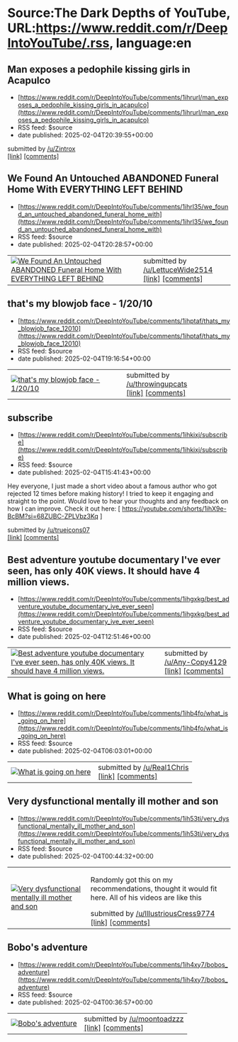 # Source:The Dark Depths of YouTube, URL:https://www.reddit.com/r/DeepIntoYouTube/.rss, language:en

## Man exposes a pedophile kissing girls in Acapulco
 - [https://www.reddit.com/r/DeepIntoYouTube/comments/1ihrurl/man_exposes_a_pedophile_kissing_girls_in_acapulco](https://www.reddit.com/r/DeepIntoYouTube/comments/1ihrurl/man_exposes_a_pedophile_kissing_girls_in_acapulco)
 - RSS feed: $source
 - date published: 2025-02-04T20:39:55+00:00

&#32; submitted by &#32; <a href="https://www.reddit.com/user/Zintrox"> /u/Zintrox </a> <br/> <span><a href="https://youtu.be/54pi4dD6q4E?si=V59-FEEy6_zSulaX">[link]</a></span> &#32; <span><a href="https://www.reddit.com/r/DeepIntoYouTube/comments/1ihrurl/man_exposes_a_pedophile_kissing_girls_in_acapulco/">[comments]</a></span>

## We Found An Untouched ABANDONED Funeral Home With EVERYTHING LEFT BEHIND
 - [https://www.reddit.com/r/DeepIntoYouTube/comments/1ihrl35/we_found_an_untouched_abandoned_funeral_home_with](https://www.reddit.com/r/DeepIntoYouTube/comments/1ihrl35/we_found_an_untouched_abandoned_funeral_home_with)
 - RSS feed: $source
 - date published: 2025-02-04T20:28:57+00:00

<table> <tr><td> <a href="https://www.reddit.com/r/DeepIntoYouTube/comments/1ihrl35/we_found_an_untouched_abandoned_funeral_home_with/"> <img src="https://external-preview.redd.it/D4Rx6qSBTTbEaF6hQlMos1L1DRMmVqIsFPn-_c1t80U.jpg?width=320&amp;crop=smart&amp;auto=webp&amp;s=83fce0d08eb07923261f332502600d1e6ead6b2f" alt="We Found An Untouched ABANDONED Funeral Home With EVERYTHING LEFT BEHIND" title="We Found An Untouched ABANDONED Funeral Home With EVERYTHING LEFT BEHIND" /> </a> </td><td> &#32; submitted by &#32; <a href="https://www.reddit.com/user/LettuceWide2514"> /u/LettuceWide2514 </a> <br/> <span><a href="https://www.youtube.com/watch?v=rm6k0RYgR6Y&amp;t=7s">[link]</a></span> &#32; <span><a href="https://www.reddit.com/r/DeepIntoYouTube/comments/1ihrl35/we_found_an_untouched_abandoned_funeral_home_with/">[comments]</a></span> </td></tr></table>

## that's my blowjob face - 1/20/10
 - [https://www.reddit.com/r/DeepIntoYouTube/comments/1ihptaf/thats_my_blowjob_face_12010](https://www.reddit.com/r/DeepIntoYouTube/comments/1ihptaf/thats_my_blowjob_face_12010)
 - RSS feed: $source
 - date published: 2025-02-04T19:16:54+00:00

<table> <tr><td> <a href="https://www.reddit.com/r/DeepIntoYouTube/comments/1ihptaf/thats_my_blowjob_face_12010/"> <img src="https://external-preview.redd.it/7brX1RibdjCnPuzX_ljlU1xok3REo538SAIizvKwq78.jpg?width=320&amp;crop=smart&amp;auto=webp&amp;s=d7446c28c394aa535b728f88f108fc823d530325" alt="that's my blowjob face - 1/20/10" title="that's my blowjob face - 1/20/10" /> </a> </td><td> &#32; submitted by &#32; <a href="https://www.reddit.com/user/throwingupcats"> /u/throwingupcats </a> <br/> <span><a href="https://www.youtube.com/watch?v=4cNTSyNoej0">[link]</a></span> &#32; <span><a href="https://www.reddit.com/r/DeepIntoYouTube/comments/1ihptaf/thats_my_blowjob_face_12010/">[comments]</a></span> </td></tr></table>

## subscribe
 - [https://www.reddit.com/r/DeepIntoYouTube/comments/1ihkixj/subscribe](https://www.reddit.com/r/DeepIntoYouTube/comments/1ihkixj/subscribe)
 - RSS feed: $source
 - date published: 2025-02-04T15:41:43+00:00

<!-- SC_OFF --><div class="md"><p>Hey everyone, I just made a short video about a famous author who got rejected 12 times before making history! I tried to keep it engaging and straight to the point. Would love to hear your thoughts and any feedback on how I can improve. Check it out here: [ <a href="https://youtube.com/shorts/1ihX9e-BcBM?si=68ZUBC-ZPLVbz3Kq">https://youtube.com/shorts/1ihX9e-BcBM?si=68ZUBC-ZPLVbz3Kq</a> ]</p> </div><!-- SC_ON --> &#32; submitted by &#32; <a href="https://www.reddit.com/user/trueicons07"> /u/trueicons07 </a> <br/> <span><a href="https://youtube.com/shorts/1ihX9e-BcBM?si=68ZUBC-ZPLVbz3Kq">[link]</a></span> &#32; <span><a href="https://www.reddit.com/r/DeepIntoYouTube/comments/1ihkixj/subscribe/">[comments]</a></span>

## Best adventure youtube documentary I've ever seen, has only 40K views. It should have 4 million views.
 - [https://www.reddit.com/r/DeepIntoYouTube/comments/1ihgxkg/best_adventure_youtube_documentary_ive_ever_seen](https://www.reddit.com/r/DeepIntoYouTube/comments/1ihgxkg/best_adventure_youtube_documentary_ive_ever_seen)
 - RSS feed: $source
 - date published: 2025-02-04T12:51:46+00:00

<table> <tr><td> <a href="https://www.reddit.com/r/DeepIntoYouTube/comments/1ihgxkg/best_adventure_youtube_documentary_ive_ever_seen/"> <img src="https://external-preview.redd.it/NPEK7SWnkBAN3_JEnjRjxEkrQ1xTXZnfKgLHsopWVOU.jpg?width=320&amp;crop=smart&amp;auto=webp&amp;s=748e3d4f3b32163fd5dddad9f23c049ab4fc97b9" alt="Best adventure youtube documentary I've ever seen, has only 40K views. It should have 4 million views." title="Best adventure youtube documentary I've ever seen, has only 40K views. It should have 4 million views." /> </a> </td><td> &#32; submitted by &#32; <a href="https://www.reddit.com/user/Any-Copy4129"> /u/Any-Copy4129 </a> <br/> <span><a href="https://www.youtube.com/watch?v=szBn04d0PDc&amp;t=88s">[link]</a></span> &#32; <span><a href="https://www.reddit.com/r/DeepIntoYouTube/comments/1ihgxkg/best_adventure_youtube_documentary_ive_ever_seen/">[comments]</a></span> </td></tr></table>

## What is going on here
 - [https://www.reddit.com/r/DeepIntoYouTube/comments/1ihb4fo/what_is_going_on_here](https://www.reddit.com/r/DeepIntoYouTube/comments/1ihb4fo/what_is_going_on_here)
 - RSS feed: $source
 - date published: 2025-02-04T06:03:01+00:00

<table> <tr><td> <a href="https://www.reddit.com/r/DeepIntoYouTube/comments/1ihb4fo/what_is_going_on_here/"> <img src="https://external-preview.redd.it/UhrM_TrgPgwav7EKaqDcRt0_BqnunLmx2B_cmXPszNs.jpg?width=320&amp;crop=smart&amp;auto=webp&amp;s=d61b373a9a6a41e2f096aa8578945c61edc0384e" alt="What is going on here" title="What is going on here" /> </a> </td><td> &#32; submitted by &#32; <a href="https://www.reddit.com/user/Real1Chris"> /u/Real1Chris </a> <br/> <span><a href="https://youtu.be/6n_xCI-peq0?si=39KDcdp2JSkglHT7">[link]</a></span> &#32; <span><a href="https://www.reddit.com/r/DeepIntoYouTube/comments/1ihb4fo/what_is_going_on_here/">[comments]</a></span> </td></tr></table>

## Very dysfunctional mentally ill mother and son
 - [https://www.reddit.com/r/DeepIntoYouTube/comments/1ih53ti/very_dysfunctional_mentally_ill_mother_and_son](https://www.reddit.com/r/DeepIntoYouTube/comments/1ih53ti/very_dysfunctional_mentally_ill_mother_and_son)
 - RSS feed: $source
 - date published: 2025-02-04T00:44:32+00:00

<table> <tr><td> <a href="https://www.reddit.com/r/DeepIntoYouTube/comments/1ih53ti/very_dysfunctional_mentally_ill_mother_and_son/"> <img src="https://external-preview.redd.it/gr6ThnxlQycr2lGzVeuKjEOPwIEHI4N4X7Jo328LIEQ.jpg?width=320&amp;crop=smart&amp;auto=webp&amp;s=eb0be4035cf7152b0d1de5d2eb8072b0213e7bc9" alt="Very dysfunctional mentally ill mother and son" title="Very dysfunctional mentally ill mother and son" /> </a> </td><td> <!-- SC_OFF --><div class="md"><p>Randomly got this on my recommendations, thought it would fit here. All of his videos are like this</p> </div><!-- SC_ON --> &#32; submitted by &#32; <a href="https://www.reddit.com/user/IllustriousCress9774"> /u/IllustriousCress9774 </a> <br/> <span><a href="https://youtu.be/UDtcKxbMqRI?si=xBc11NyPr782arwI">[link]</a></span> &#32; <span><a href="https://www.reddit.com/r/DeepIntoYouTube/comments/1ih53ti/very_dysfunctional_mentally_ill_mother_and_son/">[comments]</a></span> </td></tr></table>

## Bobo's adventure
 - [https://www.reddit.com/r/DeepIntoYouTube/comments/1ih4xy7/bobos_adventure](https://www.reddit.com/r/DeepIntoYouTube/comments/1ih4xy7/bobos_adventure)
 - RSS feed: $source
 - date published: 2025-02-04T00:36:57+00:00

<table> <tr><td> <a href="https://www.reddit.com/r/DeepIntoYouTube/comments/1ih4xy7/bobos_adventure/"> <img src="https://external-preview.redd.it/x5Clf2gx6Xr7O2_4SpAOI210ghM4sqcXpkFHyc2Lh_w.jpg?width=320&amp;crop=smart&amp;auto=webp&amp;s=0b1e1d60111428aad02f7a781902f5c8b8e56fe5" alt="Bobo's adventure" title="Bobo's adventure" /> </a> </td><td> &#32; submitted by &#32; <a href="https://www.reddit.com/user/moontoadzzz"> /u/moontoadzzz </a> <br/> <span><a href="https://youtu.be/Xa6rCcm5Bvk?si=b2pmRrnGdQd0hoJX">[link]</a></span> &#32; <span><a href="https://www.reddit.com/r/DeepIntoYouTube/comments/1ih4xy7/bobos_adventure/">[comments]</a></span> </td></tr></table>

